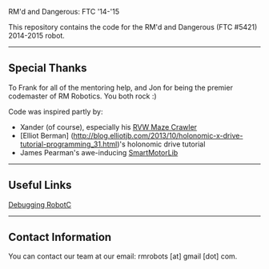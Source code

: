 RM'd and Dangerous: FTC '14-'15

This repository contains the code for the RM'd and Dangerous (FTC #5421) 2014-2015 robot.

-------------------------

## Special Thanks
To Frank for all of the mentoring help, and Jon for being the premier codemaster of RM Robotics. You both rock :)

Code was inspired partly by:
  - Xander (of course), especially his [RVW Maze Crawler](http://botbench.com/blog/2013/05/27/robot-virtual-worlds-maze-crawler/)
  - [Elliot Berman] (http://blog.elliotjb.com/2013/10/holonomic-x-drive-tutorial-programming_31.html)'s holonomic drive tutorial
  - James Pearman's awe-inducing [SmartMotorLib](https://github.com/jpearman/smartMotorLib)

-------------------------

## Useful Links
[Debugging RobotC](http://www.robotc.net/forums/viewtopic.php?t=209&start=0&postdays=0&postorder=asc&highlight=)

-------------------------

## Contact Information

You can contact our team at our email: rmrobots [at] gmail [dot] com.
